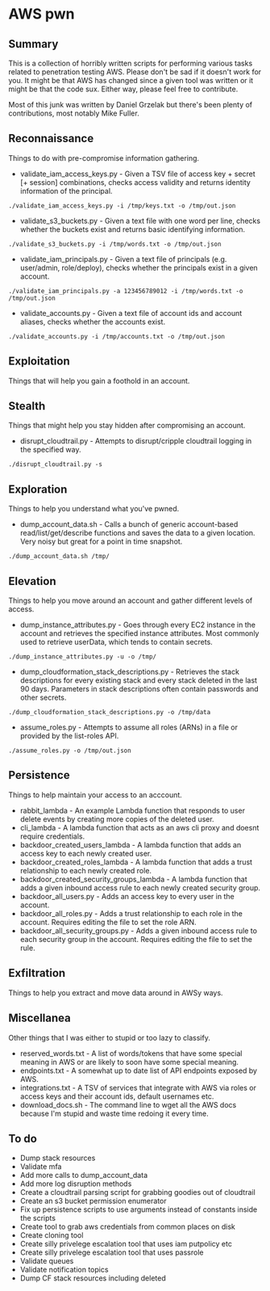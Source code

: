 # AWS pwn

## Summary

This is a collection of horribly written scripts for performing various tasks related to penetration testing AWS. Please don't be sad if it doesn't work for you. It might be that AWS has changed since a given tool was written or it might be that the code sux. Either way, please feel free to contribute.

Most of this junk was written by Daniel Grzelak but there's been plenty of contributions, most notably Mike Fuller.

## Reconnaissance

Things to do with pre-compromise information gathering.

* validate_iam_access_keys.py - Given a TSV file of access key + secret [+ session] combinations, checks access validity and returns identity information of the principal.
```
./validate_iam_access_keys.py -i /tmp/keys.txt -o /tmp/out.json
```
* validate_s3_buckets.py - Given a text file with one word per line, checks whether the buckets exist and returns basic identifying information.
```
./validate_s3_buckets.py -i /tmp/words.txt -o /tmp/out.json
```
* validate_iam_principals.py - Given a text file of principals (e.g. user/admin, role/deploy), checks whether the principals exist in a given account. 
```
./validate_iam_principals.py -a 123456789012 -i /tmp/words.txt -o /tmp/out.json
```
* validate_accounts.py - Given a text file of account ids and account aliases, checks whether the accounts exist.
```
./validate_accounts.py -i /tmp/accounts.txt -o /tmp/out.json
```

## Exploitation

Things that will help you gain a foothold in an account.

## Stealth

Things that might help you stay hidden after compromising an account.

* disrupt_cloudtrail.py - Attempts to disrupt/cripple cloudtrail logging in the specified way.
```
./disrupt_cloudtrail.py -s
```

## Exploration

Things to help you understand what you've pwned.

* dump_account_data.sh - Calls a bunch of generic account-based read/list/get/describe functions and saves the data to a given location. Very noisy but great for a point in time snapshot.
```
./dump_account_data.sh /tmp/
```

## Elevation

Things to help you move around an account and gather different levels of access.

* dump_instance_attributes.py - Goes through every EC2 instance in the account and retrieves the specified instance attributes. Most commonly used to retrieve userData, which tends to contain secrets.
```
./dump_instance_attributes.py -u -o /tmp/
```
* dump_cloudformation_stack_descriptions.py - Retrieves the stack descriptions for every existing stack and every stack deleted in the last 90 days. Parameters in stack descriptions often contain passwords and other secrets.
```
./dump_cloudformation_stack_descriptions.py -o /tmp/data
```
* assume_roles.py - Attempts to assume all roles (ARNs) in a file or provided by the list-roles API.
```
./assume_roles.py -o /tmp/out.json
```

## Persistence

Things to help maintain your access to an acccount.

* rabbit_lambda - An example Lambda function that responds to user delete events by creating more copies of the deleted user.
* cli_lambda - A lambda function that acts as an aws cli proxy and doesnt require credentials.
* backdoor_created_users_lambda - A lambda function that adds an access key to each newly created user.
* backdoor_created_roles_lambda - A lambda function that adds a trust relationship to each newly created role.
* backdoor_created_security_groups_lambda - A lambda function that adds a given inbound access rule to each newly created security group.
* backdoor_all_users.py - Adds an access key to every user in the account.
* backdoor_all_roles.py - Adds a trust relationship to each role in the account. Requires editing the file to set the role ARN.
* backdoor_all_security_groups.py - Adds a given inbound access rule to each security group in the account. Requires editing the file to set the rule.

## Exfiltration

Things to help you extract and move data around in AWSy ways.

## Miscellanea

Other things that I was either to stupid or too lazy to classify.

* reserved_words.txt - A list of words/tokens that have some special meaning in AWS or are likely to soon have some special meaning.
* endpoints.txt - A somewhat up to date list of API endpoints exposed by AWS.
* integrations.txt - A TSV of services that integrate with AWS via roles or access keys and their account ids, default usernames etc.
* download_docs.sh - The command line to wget all the AWS docs because I'm stupid and waste time redoing it every time.

## To do

* Dump stack resources
* Validate mfa
* Add more calls to dump_account_data
* Add more log disruption methods
* Create a cloudtrail parsing script for grabbing goodies out of cloudtrail
* Create an s3 bucket permission enumerator
* Fix up persistence scripts to use arguments instead of constants inside the scripts
* Create tool to grab aws credentials from common places on disk
* Create cloning tool
* Create silly privelege escalation tool that uses iam putpolicy etc
* Create silly privelege escalation tool that uses passrole
* Validate queues
* Validate notification topics
* Dump CF stack resources including deleted

